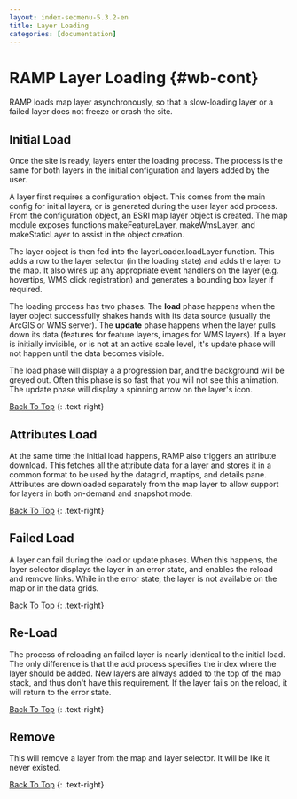 ```yaml
---
layout: index-secmenu-5.3.2-en
title: Layer Loading
categories: [documentation]
---
```


<a name="top" />

# RAMP Layer Loading {#wb-cont}

<div class="toc"></div>

RAMP loads map layer asynchronously, so that a slow-loading layer or a failed layer does not freeze or crash the site.

## Initial Load

Once the site is ready, layers enter the loading process.  The process is the same for both layers in the initial configuration and layers added by the user.  

A layer first requires a configuration object.  This comes from the main config for initial layers, or is generated during the user layer add process.  From the configuration object, an ESRI map layer object is created.  The map module exposes functions makeFeatureLayer, makeWmsLayer, and makeStaticLayer to assist in the object creation.

The layer object is then fed into the layerLoader.loadLayer function.  This adds a row to the layer selector (in the loading state) and adds the layer to the map.  It also wires up any appropriate event handlers on the layer (e.g. hovertips, WMS click registration) and generates a bounding box layer if required.

The loading process has two phases.  The __load__ phase happens when the layer object successfully shakes hands with its data source (usually the ArcGIS or WMS server).  The __update__ phase happens when the layer pulls down its data (features for feature layers, images for WMS layers).  If a layer is initially invisible, or is not at an active scale level, it's update phase will not happen until the data becomes visible.

The load phase will display a a progression bar, and the background will be greyed out.  Often this phase is so fast that you will not see this animation.  The update phase will display a spinning arrow on the layer's icon.

[Back To Top](#top)
{: .text-right}

## Attributes Load

At the same time the initial load happens, RAMP also triggers an attribute download. This fetches all the attribute data for a layer and stores it in a common format to be used by the datagrid, maptips, and details pane. Attributes are downloaded separately from the map layer to allow support for layers in both on-demand and snapshot mode.

[Back To Top](#top)
{: .text-right}


## Failed Load

A layer can fail during the load or update phases.  When this happens, the layer selector displays the layer in an error state, and enables the reload and remove links.  While in the error state, the layer is not available on the map or in the data grids.

[Back To Top](#top)
{: .text-right}



## Re-Load

The process of reloading an failed layer is nearly identical to the initial load.  The only difference is that the add process specifies the index where the layer should be added.  New layers are always added to the top of the map stack, and thus don't have this requirement.  If the layer fails on the reload, it will return to the error state.

[Back To Top](#top)
{: .text-right}


## Remove

This will remove a layer from the map and layer selector.  It will be like it never existed.


[Back To Top](#top)
{: .text-right}